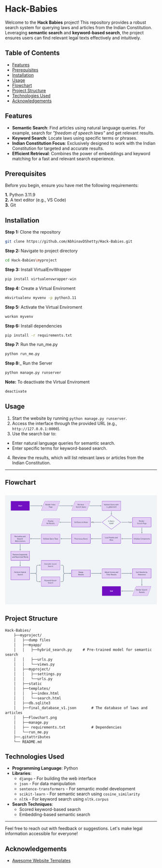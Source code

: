 
# Hack-Babies

Welcome to the **Hack Babies** project! This repository provides a robust search system for querying laws and articles from the Indian Constitution. Leveraging **semantic search** and **keyword-based search**, the project ensures users can find relevant legal texts effectively and intuitively.

## Table of Contents
- [Features](#features)
- [Prerequisites](#prerequisites)
- [Installation](#installation)
- [Usage](#usage)
- [Flowchart](#flowchart)
- [Project Structure](#project-structure)
- [Technologies Used](#technologies-used)
- [Acknowledgements](#acknowledgements)
## Features

- **Semantic Search**: Find articles using natural language queries. For example, search for *"freedom of speech laws"* and get relevant results.
- **Keyword Search**: Locate laws using specific terms or phrases.
- **Indian Constitution Focus**: Exclusively designed to work with the Indian Constitution for targeted and accurate results.
- **Efficient Retrieval**: Combines the power of embeddings and keyword matching for a fast and relevant search experience.



## Prerequisites
Before you begin, ensure you have met the following requirements:

__1.__ Python 3.11.9  
__2.__ A text editor (e.g., VS Code)  
__3.__ Git
## Installation

__Step 1:__ Clone the repository
```bash
git clone https://github.com/AbhinavDShetty/Hack-Babies.git
```
__Step 2:__ Navigate to project directory
```bash
cd Hack-Babies\myproject
```
__Step 3:__ Install VirtualEnvWrapper
```bash
pip install virtualenvwrapper-win
```
__Step 4:__ Create a Virtual Enviroment
```bash
mkvirtualenv myvenv -p python3.11
```
__Step 5:__ Activate the Virtual Enviroment
```bash
workon myvenv
```
__Step 6:__ Install dependencies
```bash
pip install -r requirements.txt
```
__Step 7:__ Run the run_me.py
```bash
python run_me.py
```
__Step 8:___ Run the Server
```bash
python manage.py runserver
```
__Note:__ To deactivate the Virtual Enviroment
```bash
deactivate
```
## Usage

1. Start the website by running `python manage.py runserver`.    
2. Access the interface through the provided URL (e.g., `http://127.0.0.1:8000`).  
3. Use the search bar to:  
  - Enter natural language queries for semantic search.  
  - Enter specific terms for keyword-based search.  
4. Review the results, which will list relevant laws or articles from the Indian   Constitution.  

---
## Flowchart
![Flowchart](myproject/Flowchart.jpg)
---

## Project Structure

```
Hack-Babies/
	├──myproject/
	│	├──dump files
	│	├──myapp/
	│	│	├──hybrid_search.py		# Pre-trained model for semantic search
	│	│	├──urls.py
	│	│	└──views.py
	│	├──myproject/
	│	│	├──settings.py
	│	│	└──urls.py
	│	├──static
	│	├──templates/
	│	│	├──index.html
	│	│	└──search.html
	│	├──db.sqlite3
	│	├──final_database_v1.json		# The database of laws and articles
	│	├──Flowchart.png
	│	├──manage.py
	│	├── requirements.txt			# Dependencies
	│	└──run_me.py
	├──.gitattributes              
	└── README.md  
```

## Technologies Used

- **Programming Language**: Python
- **Libraries**: 
  - `django` - For building the web interface
  - `json` - For data manipulation
  - `sentence-transformers` - For semantic model development
  - `scikit-learn` - For semantic search using `cosine_similarity`
  - `nltk` - For keyword search using `nltk.corpus`
- **Search Techniques**:
  - Scored keyword-based search
  - Embedding-based semantic search

---

Feel free to reach out with feedback or suggestions. Let's make legal information accessible for everyone!
## Acknowledgements

 - [Awesome Website Templates](https://bootstrapmade.com)

